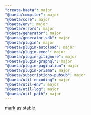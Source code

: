 ```yaml
---
"create-baeta": major
"@baeta/compiler": major
"@baeta/core": major
"@baeta/env": major
"@baeta/errors": major
"@baeta/generator": major
"@baeta/generator-sdk": major
"@baeta/plugin": major
"@baeta/plugin-autoload": major
"@baeta/plugin-exec": major
"@baeta/plugin-gitignore": major
"@baeta/plugin-graphql": major
"@baeta/plugin-pagination": major
"@baeta/plugin-prisma": major
"@baeta/subscriptions-pubsub": major
"@baeta/util-encoding": major
"@baeta/util-env": major
"@baeta/util-log": major
"@baeta/util-path": major
---
```


mark as stable
